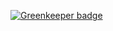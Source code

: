 
[![Greenkeeper badge](https://badges.greenkeeper.io/Jmclerck/hyper-touchbar-switcher.svg)](https://greenkeeper.io/)
